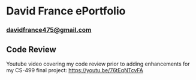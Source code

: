 # David France ePortfolio

### davidfrance475@gmail.com


## Code Review 
Youtube video covering my code review prior to adding enhancements for my CS-499 final project:
https://youtu.be/76tEqNTcvFA
